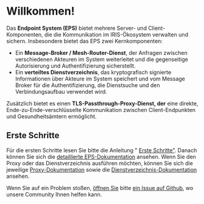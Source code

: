 # Willkommen!

Das **Endpoint System (EPS)** bietet mehrere Server- und Client-Komponenten, die die Kommunikation im IRIS-Ökosystem verwalten und sichern. Insbesondere bietet das EPS zwei Kernkomponenten:

* Ein **Message-Broker / Mesh-Router-Dienst**, der Anfragen zwischen verschiedenen Akteuren im System weiterleitet und die gegenseitige Autorisierung und Authentifizierung sicherstellt.
* Ein **verteiltes Dienstverzeichnis**, das kryptografisch signierte Informationen über Akteure im System speichert und vom Message Broker für die Authentifizierung, die Dienstsuche und den Verbindungsaufbau verwendet wird.

Zusätzlich bietet es einen **TLS-Passthrough-Proxy-Dienst, der** eine direkte, Ende-zu-Ende-verschlüsselte Kommunikation zwischen Client-Endpunkten und Gesundheitsämtern ermöglicht.

## Erste Schritte

Für die ersten Schritte lesen Sie bitte die Anleitung " [Erste Schritte"]({{'getting-started'|href}}). Danach können Sie sich die [detaillierte EPS-Dokumentation]({{'eps.index'|href}}) ansehen. Wenn Sie den Proxy oder das Dienstverzeichnis ausführen möchten, können Sie sich die jeweilige [Proxy-Dokumentation]({{'proxy.index'|href}}) sowie die [Dienstverzeichnis-Dokumentation]({{'sd.index'|href}}) ansehen.

Wenn Sie auf ein Problem stoßen, [öffnen Sie](https://github.com/iris-gateway/eps) bitte [ein Issue auf Github](https://github.com/iris-gateway/eps), wo unsere Community Ihnen helfen kann.
